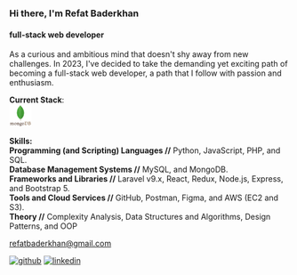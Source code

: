 ### Hi there, I'm Refat Baderkhan
#### full-stack web developer
As a curious and ambitious mind that doesn't shy away from new challenges. In 2023, I've decided to take the demanding yet exciting path of becoming a full-stack web developer, a path that I follow with passion and enthusiasm.

**Current Stack**:  
<a href="https://www.mongodb.com/" target="_blank" rel="noreferrer"> <img src="https://raw.githubusercontent.com/devicons/devicon/master/icons/mongodb/mongodb-original-wordmark.svg" alt="mongodb" width="40" height="40"/> </a>


**Skills:**  
**Programming (and Scripting) Languages //** Python, JavaScript, PHP, and SQL.  
**Database Management Systems //** MySQL, and MongoDB.  
**Frameworks and Libraries  //** Laravel v9.x, React, Redux, Node.js, Express, and Bootstrap 5.  
**Tools and Cloud Services //** GitHub, Postman, Figma, and AWS (EC2 and S3).  
**Theory //** Complexity Analysis, Data Structures and Algorithms, Design Patterns, and OOP  

refatbaderkhan@gmail.com 


[<img src='https://cdn.jsdelivr.net/npm/simple-icons@3.0.1/icons/github.svg' alt='github' height='40'>](https://github.com/https://github.com/refatbaderkhan)  [<img src='https://cdn.jsdelivr.net/npm/simple-icons@3.0.1/icons/linkedin.svg' alt='linkedin' height='40'>](https://www.linkedin.com/in/https://www.linkedin.com/in/refatbaderkhan//)  

